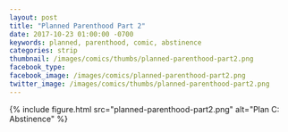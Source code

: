 ```yaml
---
layout: post
title: "Planned Parenthood Part 2"
date: 2017-10-23 01:00:00 -0700
keywords: planned, parenthood, comic, abstinence
categories: strip
thumbnail: /images/comics/thumbs/planned-parenthood-part2.png
facebook_type: 
facebook_image: /images/comics/planned-parenthood-part2.png
twitter_image: /images/comics/thumbs/planned-parenthood-part2.png
---
```


{% include figure.html src="planned-parenthood-part2.png" alt="Plan C: Abstinence" %}
